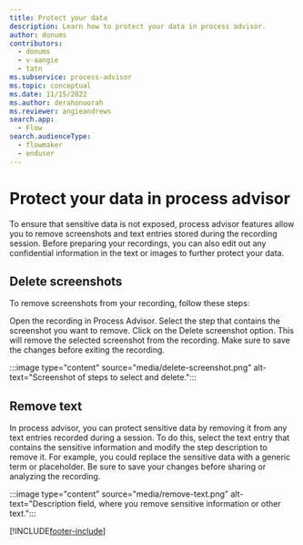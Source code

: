 ```yaml
---
title: Protect your data
description: Learn how to protect your data in process advisor.
author: donums
contributors:
  - donums
  - v-aangie 
  - tatn
ms.subservice: process-advisor
ms.topic: conceptual
ms.date: 11/15/2022
ms.author: derahonuorah
ms.reviewer: angieandrews
search.app: 
  - Flow
search.audienceType: 
  - flowmaker
  - enduser
---
```


# Protect your data in process advisor

To ensure that sensitive data is not exposed, process advisor features allow you to remove screenshots and text entries stored during the recording session. Before preparing your recordings, you can also edit out any confidential information in the text or images to further protect your data.

## Delete screenshots

To remove screenshots from your recording, follow these steps:

Open the recording in Process Advisor.
Select the step that contains the screenshot you want to remove.
Click on the Delete screenshot option.
This will remove the selected screenshot from the recording. Make sure to save the changes before exiting the recording.

:::image type="content" source="media/delete-screenshot.png" alt-text="Screenshot of steps to select and delete.":::

## Remove text

In process advisor, you can protect sensitive data by removing it from any text entries recorded during a session. To do this, select the text entry that contains the sensitive information and modify the step description to remove it. For example, you could replace the sensitive data with a generic term or placeholder. Be sure to save your changes before sharing or analyzing the recording.

:::image type="content" source="media/remove-text.png" alt-text="Description field, where you remove sensitive information or other text.":::

[!INCLUDE[footer-include](includes/footer-banner.md)]

